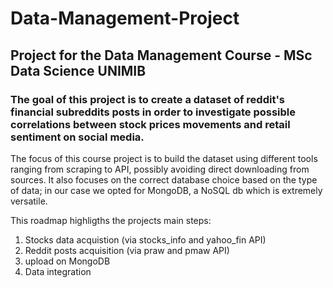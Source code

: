 # Data-Management-Project
## Project for the Data Management Course - MSc Data Science UNIMIB

### The goal of this project is to create a dataset of reddit's financial subreddits posts in order to investigate possible correlations between stock prices movements and retail sentiment on social media.

The focus of this course project is to build the dataset using different tools ranging from scraping to API, possibly avoiding direct downloading from sources.
It also focuses on the correct database choice based on the type of data; in our case we opted for MongoDB, a NoSQL db which is extremely versatile. 

This roadmap highligths the projects main steps:

1) Stocks data acquistion (via stocks_info and yahoo_fin API)
3) Reddit posts acquisition (via praw and pmaw API)
4) upload on MongoDB 
5) Data integration
